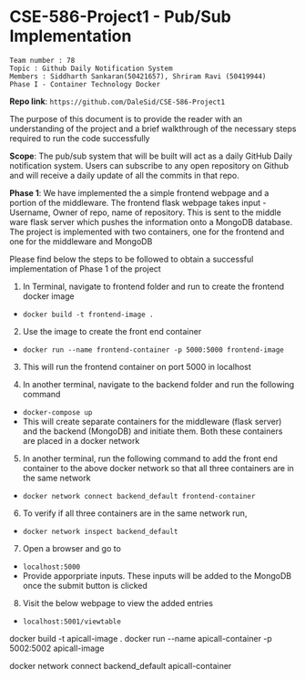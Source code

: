 # CSE-586-Project1 - Pub/Sub Implementation

```
Team number : 78
Topic : Github Daily Notification System
Members : Siddharth Sankaran(50421657), Shriram Ravi (50419944)
Phase I - Container Technology Docker
```

**Repo link**:
`https://github.com/DaleSid/CSE-586-Project1`

The purpose of this document is to provide the reader with an understanding of the project and a brief walkthrough of the necessary steps required to run the code successfully

**Scope**: The pub/sub system that will be built will act as a daily GitHub Daily notification system. Users can subscribe to any open repository on Github and will receive a daily update of all the commits in that repo.

**Phase 1**: We have implemented the a simple frontend webpage and a portion of the middleware. The frontend  flask webpage takes input - Username, Owner of repo, name of repository. This is sent to the middle ware flask server which pushes the information onto a MongoDB database. The project is implemented with two containers, one for the frontend and one for the middleware and MongoDB

Please find below the steps to be followed to obtain a successful implementation of Phase 1 of the project

1) In Terminal, navigate to frontend folder and run to create the frontend docker image
- `docker build -t frontend-image .`
  
2) Use the image to create the front end container
- `docker run --name frontend-container -p 5000:5000 frontend-image`
  
3) This will run the frontend container on port 5000 in localhost

4) In another terminal, navigate to the backend folder and run the following command
- `docker-compose up`
- This will create separate containers for the middleware (flask server) and the backend (MongoDB) and initiate them. Both these containers are placed in a docker network
  
5) In another terminal, run the following command to add the front end container to the above docker network so that all three containers are in the same network
- `docker network connect backend_default frontend-container`
  
6) To verify if all three containers are in the same network run,
- `docker network inspect backend_default`
  
7) Open a browser and go to 
- `localhost:5000`
- Provide apporpriate inputs. These inputs will be added to the MongoDB once the submit button is clicked
  
8) Visit the below webpage to view the added entries
- `localhost:5001/viewtable`

docker build -t apicall-image .
docker run --name apicall-container -p 5002:5002 apicall-image

docker network connect backend_default apicall-container